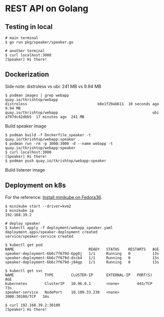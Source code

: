 # REST API on Golang

## Testing in local

```console
# main terminal
$ go run pkg/speaker/speaker.go

# another terminal
$ curl localhost:3000
[Speaker] Hi there!
```

## Dockerization

Side note: distroless vs ubi: 241 MB vs 9.94 MB
```
$ podman images | grep webapp
quay.io/tkrishtop/webapp                                           distroless                                b8e1f29ab611  10 seconds ago  9.94 MB
quay.io/tkrishtop/webapp                                           ubi                                       a797dc42dbb5  17 minutes ago  241 MB
```

Build speaker image

```
$ podman build -f Dockerfile_speaker -t quay.io/tkrishtop/webapp:speaker .
$ podman run -rm -p 3000:3000 -d --name webapp -t quay.io/tkrishtop/webapp:speaker
$ curl localhost:3000
[Speaker] Hi there!
$ podman push quay.io/tkrishtop/webapp:speaker
```

Build listener image

## Deployment on k8s

For the reference: [Install minikube on Fedora36](https://www.tutorialworks.com/kubernetes-fedora-dev-setup/).

```
$ minikube start --driver=kvm2
$ minikube ip
192.168.39.2

# deploy speaker
$ kubectl apply -f deployment/webapp_speaker.yaml 
deployment.apps/speaker-deployment created
service/speaker-service created

$ kubectl get pod
NAME                                  READY   STATUS    RESTARTS   AGE
speaker-deployment-6b6c7f679d-6pg8j   1/1     Running   0          13s
speaker-deployment-6b6c7f679d-dscb4   1/1     Running   0          13s
speaker-deployment-6b6c7f679d-j84gp   1/1     Running   0          13s

$ kubectl get svc
NAME              TYPE        CLUSTER-IP      EXTERNAL-IP   PORT(S)          AGE
kubernetes        ClusterIP   10.96.0.1       <none>        443/TCP          73s
speaker-service   NodePort    10.109.33.238   <none>        3000:30100/TCP   34s

$ curl 192.168.39.2:30100
[Speaker] Hi there!
```

